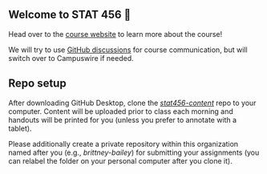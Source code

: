 ## Welcome to STAT 456 👋

Head over to the [course website](https://stat456-s23.github.io) to learn more about the course!

We will try to use [GitHub discussions](https://github.com/orgs/stat456-s23/discussions) for course communication, but will switch over to Campuswire if needed.

## Repo setup

After downloading GitHub Desktop, clone the [*stat456-content*](https://github.com/stat456-s23/stat456-content) repo to your computer. Content will be uploaded prior to class each morning and handouts will be printed for you (unless you prefer to annotate with a tablet).

Please additionally create a private repository within this organization named after you (e.g., *brittney-bailey*) for submitting your assignments (you can relabel the folder on your personal computer after you clone it). 

